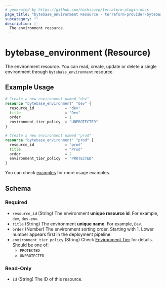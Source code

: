 ```yaml
---
# generated by https://github.com/hashicorp/terraform-plugin-docs
page_title: "bytebase_environment Resource - terraform-provider-bytebase"
subcategory: ""
description: |-
  The environment resource.
---
```


# bytebase_environment (Resource)

The environment resource. You can read, create, update or delete a single environment through `bytebase_environment` resource.

## Example Usage

```terraform
# Create a new environment named "dev"
resource "bytebase_environment" "dev" {
  resource_id              = "dev"
  title                    = "Dev"
  order                    = 1
  environment_tier_policy  = "UNPROTECTED"
}

# Create a new environment named "prod"
resource "bytebase_environment" "prod" {
  resource_id              = "prod"
  title                    = "Prod"
  order                    = 2
  environment_tier_policy  = "PROTECTED"
}
```

You can check [examples](https://github.com/bytebase/terraform-provider-bytebase/blob/main/examples/setup) for more usage examples.

<!-- schema generated by tfplugindocs -->

## Schema

### Required

- `resource_id` (String) The environment **unique resource id**. For example, `dev`, `dev-env`.
- `title` (String) The environment **unique name**. For example, `Dev`.
- `order` (Number) The environment sorting order. Starting with 1. Lower number appears first in the deployment pipeline.
- `environment_tier_policy` (String) Check [Environment Tier](https://www.bytebase.com/docs/administration/environment-policy/tier) for details. Should be one of:
  - `PROTECTED`
  - `UNPROTECTED`

### Read-Only

- `id` (String) The ID of this resource.
